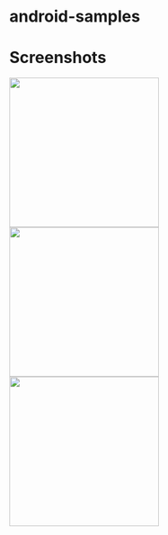 # android-samples

Screenshots
===========
<img src="https://raw.github.com/hasretsariyer/android-samples/master/screenshot/main_activity.png" width="266">
<img src="https://raw.github.com/hasretsariyer/android-samples/master/screenshot/notification_activity.png" width="266">
<img src="https://raw.github.com/hasretsariyer/android-samples/master/screenshot/notification.png" width="266">